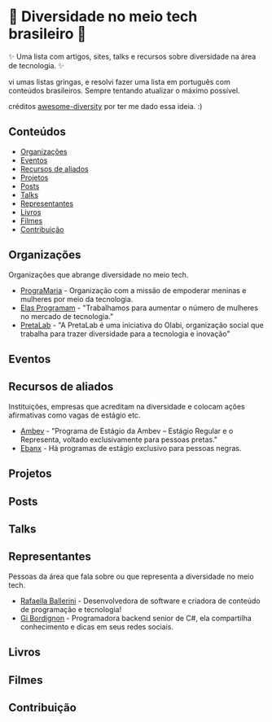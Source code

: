<h1> 🌈 Diversidade no meio tech brasileiro 🌈  </h1>

✨ Uma lista com artigos, sites, talks e recursos sobre diversidade na área de tecnologia. ✨ <br>

vi umas listas gringas, e resolvi fazer uma lista em português com conteúdos brasileiros.
Sempre tentando atualizar o máximo possível.

créditos <a href=“github.com/folkswhocode/awesome-diversity“>awesome-diversity</a> por ter me dado essa ideia. :)

## Conteúdos

- [Organizações](#organizações)
- [Eventos](#eventos)
- [Recursos de aliados](#recursos-de-aliados)
- [Projetos](#projetos)
- [Posts](#posts)
- [Talks](#talks)
- [Representantes](#representantes)
- [Livros](#livros)
- [Filmes](#filmes)
- [Contribuição](#contribuição)

## Organizações

Organizações que abrange diversidade no meio tech.

- [PrograMaria](https://www.programaria.org/) - Organização com a missão de empoderar meninas e mulheres por meio da tecnologia.
- [Elas Programam](https://www.instagram.com/elasprogramam/) - "Trabalhamos para aumentar o número de mulheres no mercado de tecnologia."
- [PretaLab](https://opoderdofuturo.pretalab.com/) - "A PretaLab é uma iniciativa do Olabi, organização social que trabalha para trazer diversidade para a tecnologia e inovação"

## Eventos

## Recursos de aliados

Instituições, empresas que acreditam na diversidade e colocam ações afirmativas como vagas de estágio etc.

- [Ambev](https://www.ambev.com.br/carreiras/nossos-programas/programa-estagio-representa/) - "Programa de Estágio da Ambev – Estágio Regular e o Representa, voltado exclusivamente para pessoas pretas."
- [Ebanx](https://estagio.ebanx.com/business) - Há programas de estágio exclusivo para pessoas negras.

## Projetos

## Posts

## Talks

## Representantes

Pessoas da área que fala sobre ou que representa a diversidade no meio tech.

- [Rafaella Ballerini](https://github.com/rafaballerini) - Desenvolvedora de software e criadora de conteúdo de programação e tecnologia!
- [Gi Bordignon](https://www.instagram.com/spacecoding/) - Programadora backend senior de C#, ela compartilha conhecimento e dicas em seus redes sociais.

## Livros

## Filmes

## Contribuição
